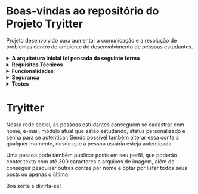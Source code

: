 # Boas-vindas ao repositório do Projeto Tryitter 

Projeto desenvolvido para aumentar a comunicação e a resolução de problemas dentro do ambiente de desenvolvimento de pessoas estudantes.

<details>
  <summary><strong>A arquitetura inicial foi pensada da seguinte forma</strong></summary><br />
<img src="https://content-assets.betrybe.com/prod/Arquitetura%20do%20Tema%201.jpeg" />
  
-Conforme visto na imagem acima, haverá um Front-End que será responsável por interagir com as pessoas estudantes e mandar as muitas requisições para o Back-End, que, por sua vez, será responsável por manter as informações atualizadas em um banco de dados MySQL Server usando o Framework Entity. Além disso, tudo deve ser disponibilizado na nuvem pela Azure.
</details>

<details>
  <summary><strong>Requisitos Técnicos</strong></summary><br />
  
-Utilizar C#, SQL Server e Azure
  
-Ter rotas autenticadas e rotas anônimas
  
-Utilizar os frameworks xUnit e FluentAssertions para criar testes
  
</details>

<details>
  <summary><strong>Funcionalidades</strong></summary><br />
  
-Implementar um C.R.U.D. para as contas de pessoas estudantes;
  
-Implementar um C.R.U.D. para um post de uma pessoa estudante;
  
-Alterar um post depois de publicado.
  
</details>

<details>
  <summary><strong>Segurança</strong></summary><br />
  
Implementação do JWT, token que garante a segurança da pessoa usuária ao interagir com suas mensagens.
  
</details>

<details>
  <summary><strong>Testes</strong></summary><br />
  
-Foram realidos testes unitários garantindo as funcionalidades implementadas no código.
  
</details>

# Tryitter

Nessa rede social, as pessoas estudantes conseguem se cadastrar com nome, e-mail, módulo atual que estão estudando, status personalizado e senha para se autenticar. Sendo possível também alterar essa conta a qualquer momento, desde que a pessoa usuária esteja autenticada.

Uma pessoa pode também publicar posts em seu perfil, que poderão conter texto com até 300 caracteres e arquivos de imagem, além de conseguir pesquisar outras contas por nome e optar por listar todos seus posts ou apenas o último.


Boa sorte e divirta-se!
